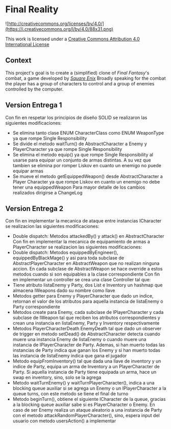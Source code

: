Final Reality
=============

![http://creativecommons.org/licenses/by/4.0/](https://i.creativecommons.org/l/by/4.0/88x31.png)

This work is licensed under a 
[Creative Commons Attribution 4.0 International License](http://creativecommons.org/licenses/by/4.0/)

Context
-------

This project's goal is to create a (simplified) clone of _Final Fantasy_'s combat, a game developed
by [_Square Enix_](https://www.square-enix.com)
Broadly speaking for the combat the player has a group of characters to control and a group of 
enemies controlled by the computer.

Version Entrega 1
---
Con fin en respetar los principios de diseño SOLID se realizaron las siguientes modificaciones:
* Se elimina tanto clase ENUM CharacterClass como ENUM WeaponType ya que rompe Single Responsibility
* Se divide el metodo waitTurn() de AbstractCharacter a Enemy y PlayerCharacter ya que rompe Single Responsibility
* Se elimina el metodo equip() ya que rompe Single Responsibility al usarse para equipar un conjunto de armas distintas. A su vez
que tambien se elimina por romper Liskov en cuanto un enemigo no puede equipar armas
* Se mueve el metodo getEquippedWeapon() desde AbstractCharacter a Player Character ya que rompe Liskov en cuanto 
un enemigo no debe tener una equippedWeapon
Para mayor detalle de los cambios realizados dirigirse a ChangeLog

Version Entrega 2
---
Con fin en implementar la mecanica de ataque entre instancias ICharacter se realizacion las siguientes modificaciones:
* Double dispatch: Metodos attackedBy() y attack() en AbstractCharacter
Con fin en implementar la mecanica de equipamiento de armas a PlayerCharacter se realizacion las siguientes modificaciones:
* Double dispatch: Metodos equippedByEngineer(), equippedByBlackMage() y asi para toda subclase de AbstractPlayerCharacter en AbstractWeapon
que no realizan ninguna accion. En cada subclase de AbstractWeapon se hace override a estos metodos cuando si son equipables a la clase correspondiente
Con fin en implementar un controller se crea una clase Controller tal que:
* Tiene atributo listaEnemy y Party, dos List e Inventory un hashmap que almacena IWeapons dado su nombre como llave
* Metodos getter para Enemy y PlayerCharacter que dado un indice, retornan el valor de los atributos para aquella instancia de listaEnemy o Party correspondiente
* Metodos create para Enemy, cada subclase de IPlayerCharacter y cada subclase de IWeapon tal que reciben los atributos correspondientes y crean una instancia en listaEnemy,
 Party y Inventory respectivamente
* Metodos PlayerCharacterDeath EnemyDeath tal que dado un observer de trigger en metodo setDead() de AbstractCharacter detecta cuando muere una instancia Enemy de listaEnemy o cuando muere una instancia de IPlayerCharacter
de Party. Ademas, si han muerto todas las instancias de Party indica que ganan los Enemy y si han muerto
todas las instancia de listaEnemy indica que gana el jugador
* Metodo equipFromInventory() tal que dada una llave de inventory y un indice de Party, equipa un arma de Inventory a un PlayerCharacter de Party.
Si aquella instancia de Party tiene equipada un arma, hace un swap en inventory, sino, solo se la agrega
* Metodo waitTurnEnemy() y waitTurnPlayerCharacter(), indica a una blocking queue auxiliar si se agrega un Enemy o un IPlayerCharacter a la queue turns, con este metodo se tiene el final de turno
* Metodo beginTurn(), obtiene el siguiente ICharacter de la queue, gracias a la blocking queue auxiliar sabe si es PlayerCharacter o Enemy. En caso de ser Enemy realiza un ataque aleatorio a una instancia de 
Party con el metodo attackRandomPlayerCharacter(), sino, espera input del usuario con metodo usersAction() a implementar  